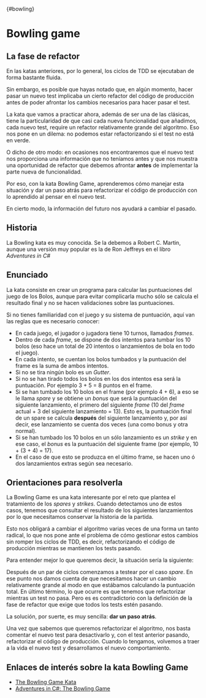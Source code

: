 {#bowling}
# Bowling game

## La fase de refactor

En las katas anteriores, por lo general, los ciclos de TDD se ejecutaban de forma bastante fluida.

Sin embargo, es posible que hayas notado que, en algún momento, hacer pasar un nuevo test implicaba un cierto refactor del código de producción 
antes de poder afrontar los cambios necesarios para hacer pasar el test.

La kata que vamos a practicar ahora, además de ser una de las clásicas, tiene la particularidad de que casi cada nueva funcionalidad que añadimos, cada nuevo test, require un refactor relativamente grande del algoritmo. Eso nos pone en un dilema: no podemos estar refactorizando si el test no está en verde. 

O dicho de otro modo: en ocasiones nos encontraremos que el nuevo test nos proporciona una información que no teníamos antes y que nos muestra una oportunidad de refactor que debemos afrontar **antes** de implementar la parte nueva de funcionalidad.

Por eso, con la kata Bowling Game, aprenderemos cómo manejar esta situación y dar un paso atrás para refactorizar el código de producción con lo aprendido al pensar en el nuevo test. 

En cierto modo, la información del futuro nos ayudará a cambiar el pasado.

## Historia

La Bowling kata es muy conocida. Se la debemos a Robert C. Martin, aunque una versión muy popular es la de Ron Jeffreys en el libro *Adventures in C#*

## Enunciado

La kata consiste en crear un programa para calcular las puntuaciones del juego de los Bolos, aunque para evitar complicarla mucho sólo se calcula el resultado final y no se hacen validaciones sobre las puntuaciones.

Si no tienes familiaridad con el juego y su sistema de puntuación, aquí van las reglas que es necesario conocer:

* En cada juego, el jugador o jugadora tiene 10 turnos, llamados *frames*.
* Dentro de cada *frame*, se dispone de dos intentos para tumbar los 10 bolos (eso hace un total de 20 intentos o lanzamientos de bola en todo el juego).
* En cada intento, se cuentan los bolos tumbados y la puntuación del frame es la suma de ambos intentos.
* Si no se tira ningún bolo es un *Gutter*.
* Si no se han tirado todos los bolos en los dos intentos esa será la puntuación. Por ejemplo 3 + 5 = 8 puntos en el frame.
* Si se han tumbado los 10 bolos en el frame (por ejemplo 4 + 6), a eso se le llama *spare* y se obtiene un *bonus* que será la puntuación del siguiente lanzamiento, el primero del siguiente *frame* (10 del *frame* actual + 3 del siguiente lanzamiento = 13). Esto es, la puntuación final de un spare se calcula **después** del siguiente lanzamiento y, por así decir, ese lanzamiento se cuenta dos veces (una como bonus y otra normal).
* Si se han tumbado los 10 bolos en un sólo lanzamiento es un *strike* y en ese caso, el *bonus* es la puntuación del siguiente frame (por ejemplo, 10 + (3 + 4) = 17). 
* En el caso de que esto se produzca en el último frame, se hacen uno ó dos lanzamientos extras según sea necesario.

## Orientaciones para resolverla

La Bowling Game es una kata interesante por el reto que plantea el tratamiento de los *spares* y *strikes*. Cuando detectamos uno de estos casos, tenemos que consultar el resultado de los siguientes lanzamientos por lo que necesitamos conservar la historia de la partida.

Esto nos obligará a cambiar el algoritmo varias veces de una forma un tanto radical, lo que nos pone ante el problema de cómo gestionar estos cambios sin romper los ciclos de TDD, es decir, refactorizando el código de producción mientras se mantienen los tests pasando.

Para entender mejor lo que queremos decir, la situación sería la siguiente:

Después de un par de ciclos comenzamos a testear por el caso *spare*. En ese punto nos damos cuenta de que necesitamos hacer un cambio relativamente grande al modo en que estábamos calculando la puntuación total. En último término, lo que ocurre es que tenemos que refactorizar mientras un test no pasa. Pero es es contradictorio con la definición de la fase de refactor que exige que todos los tests estén pasando.

La solución, por suerte, es muy sencilla: **dar un paso atrás**.

Una vez que sabemos que queremos refactorizar el algoritmo, nos basta comentar el nuevo test para desactivarlo y, con el test anterior pasando, refactorizar el código de producción. Cuando lo tengamos, volvemos a traer a la vida el nuevo test y desarrollamos el nuevo comportamiento.

## Enlaces de interés sobre la kata Bowling Game

* [The Bowling Game Kata](http://butunclebob.com/files/downloads/Bowling%20Game%20Kata.ppt)
* [Adventures in C#: The Bowling Game](https://ronjeffries.com/xprog/articles/acsbowling/)

